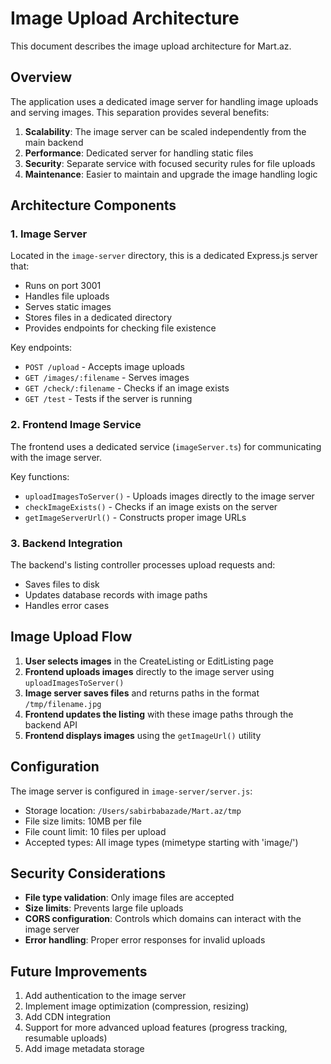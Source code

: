 # Image Upload Architecture

This document describes the image upload architecture for Mart.az.

## Overview

The application uses a dedicated image server for handling image uploads and serving images. This separation provides several benefits:

1. **Scalability**: The image server can be scaled independently from the main backend
2. **Performance**: Dedicated server for handling static files
3. **Security**: Separate service with focused security rules for file uploads
4. **Maintenance**: Easier to maintain and upgrade the image handling logic

## Architecture Components

### 1. Image Server

Located in the `image-server` directory, this is a dedicated Express.js server that:

- Runs on port 3001
- Handles file uploads
- Serves static images 
- Stores files in a dedicated directory
- Provides endpoints for checking file existence

Key endpoints:
- `POST /upload` - Accepts image uploads
- `GET /images/:filename` - Serves images
- `GET /check/:filename` - Checks if an image exists
- `GET /test` - Tests if the server is running

### 2. Frontend Image Service

The frontend uses a dedicated service (`imageServer.ts`) for communicating with the image server.

Key functions:
- `uploadImagesToServer()` - Uploads images directly to the image server
- `checkImageExists()` - Checks if an image exists on the server
- `getImageServerUrl()` - Constructs proper image URLs

### 3. Backend Integration

The backend's listing controller processes upload requests and:
- Saves files to disk
- Updates database records with image paths
- Handles error cases

## Image Upload Flow

1. **User selects images** in the CreateListing or EditListing page
2. **Frontend uploads images** directly to the image server using `uploadImagesToServer()`
3. **Image server saves files** and returns paths in the format `/tmp/filename.jpg`
4. **Frontend updates the listing** with these image paths through the backend API
5. **Frontend displays images** using the `getImageUrl()` utility

## Configuration

The image server is configured in `image-server/server.js`:
- Storage location: `/Users/sabirbabazade/Mart.az/tmp`
- File size limits: 10MB per file
- File count limit: 10 files per upload
- Accepted types: All image types (mimetype starting with 'image/')

## Security Considerations

- **File type validation**: Only image files are accepted
- **Size limits**: Prevents large file uploads
- **CORS configuration**: Controls which domains can interact with the image server
- **Error handling**: Proper error responses for invalid uploads

## Future Improvements

1. Add authentication to the image server
2. Implement image optimization (compression, resizing)
3. Add CDN integration
4. Support for more advanced upload features (progress tracking, resumable uploads)
5. Add image metadata storage 